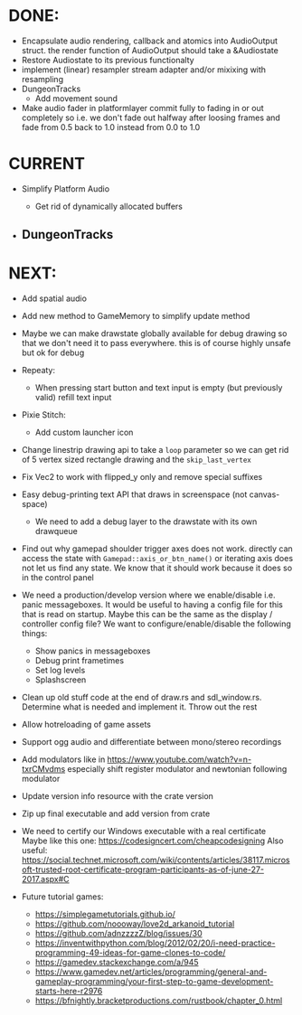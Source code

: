 # DONE:

* Encapsulate audio rendering, callback and atomics into AudioOutput struct. the render function
  of AudioOutput should take a &Audiostate
* Restore Audiostate to its previous functionalty
* implement (linear) resampler stream adapter and/or mixixing with resampling
* DungeonTracks
  - Add movement sound
* Make audio fader in platformlayer commit fully to fading in or out completely so i.e. we don't 
  fade out halfway after loosing frames and fade from 0.5 back to 1.0 instead from 0.0 to 1.0

# CURRENT

* Simplify Platform Audio
  - Get rid of dynamically allocated buffers

* DungeonTracks
  -

# NEXT:

* Add spatial audio
* Add new method to GameMemory to simplify update method
* Maybe we can make drawstate globally available for debug drawing so that we don't need it to 
  pass everywhere. this is of course highly unsafe but ok for debug
  


* Repeaty:
  - When pressing start button and text input is empty (but previously valid) refill text input
    
* Pixie Stitch: 
  - Add custom launcher icon


* Change linestrip drawing api to take a `loop` parameter so we can get rid of 5 vertex 
  sized rectangle drawing and the `skip_last_vertex` 
* Fix Vec2 to work with flipped_y only and remove special suffixes
* Easy debug-printing text API that draws in screenspace (not canvas-space)
  - We need to add a debug layer to the drawstate with its own drawqueue

* Find out why gamepad shoulder trigger axes does not work. directly can access the state 
  with `Gamepad::axis_or_btn_name()` or iterating axis does not let us find any state. We know that 
  it should work because it does so in the control panel


* We need a production/develop version where we enable/disable i.e. panic messageboxes. It would be 
  useful to having a config file for this that is read on startup. Maybe this can be the same as the 
  display / controller config file? We want to configure/enable/disable the following things:
  - Show panics in messageboxes
  - Debug print frametimes
  - Set log levels
  - Splashscreen
* Clean up old stuff code at the end of draw.rs and sdl_window.rs. 
  Determine what is needed and implement it. Throw out the rest 

* Allow hotreloading of game assets
* Support ogg audio and differentiate between mono/stereo recordings

* Add modulators like in https://www.youtube.com/watch?v=n-txrCMvdms especially shift register 
  modulator and newtonian following modulator

* Update version info resource with the crate version
* Zip up final executable and add version from crate
* We need to certify our Windows executable with a real certificate
  Maybe like this one:
  https://codesigncert.com/cheapcodesigning
  Also useful:
  https://social.technet.microsoft.com/wiki/contents/articles/38117.microsoft-trusted-root-certificate-program-participants-as-of-june-27-2017.aspx#C

* Future tutorial games:
  - https://simplegametutorials.github.io/
  - https://github.com/noooway/love2d_arkanoid_tutorial
  - https://github.com/adnzzzzZ/blog/issues/30
  - https://inventwithpython.com/blog/2012/02/20/i-need-practice-programming-49-ideas-for-game-clones-to-code/
  - https://gamedev.stackexchange.com/a/945
  - https://www.gamedev.net/articles/programming/general-and-gameplay-programming/your-first-step-to-game-development-starts-here-r2976
  - https://bfnightly.bracketproductions.com/rustbook/chapter_0.html


